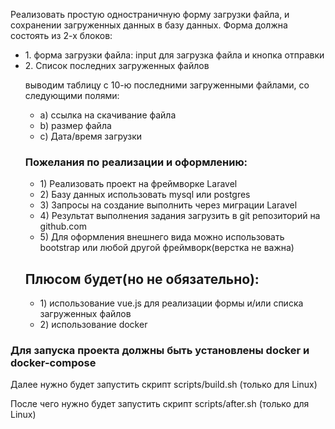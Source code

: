 Реализовать простую одностраничную форму загрузки файла, и сохранении загруженных данных в базу данных.
Форма должна состоять из 2-х блоков:
<ul>
    <li>1. форма загрузки файла: input для загрузка файла и кнопка отправки</li>
    <li>2. Список последних загруженных файлов</li>
    <p>выводим таблицу с 10-ю последними загруженными файлами, со следующими полями:
    </p>
    <ul>
        <li>a) ссылка на скачивание файла</li>
        <li>b) размер файла</li>
        <li>c) Дата/время загрузки</li>
    </ul>
    <h3>Пожелания по реализации и оформлению:</h3>
    <ul>
        <li>
            1) Реализовать проект на фреймворке Laravel
        </li>
        <li>
            2) Базу данных использовать mysql или postgres
        </li>
        <li>
            3) Запросы на создание выполнить через миграции Laravel
        </li>
        <li>
            4) Результат выполнения задания загрузить в git репозиторий на github.com
        </li>
        <li>
            5) Для оформления внешнего вида можно использовать bootstrap или любой другой фреймворк(верстка не важна)
        </li>
    </ul>
    <h2>Плюсом будет(но не обязательно):
    </h2>
    <ul>
        <li>
            1) использование vue.js для реализации формы и/или списка загруженных файлов
        </li>
        <li>
            2) использование docker
        </li>
    </ul>
</ul>
<h3>Для запуска проекта должны быть установлены docker и docker-compose</h3>
<p>Далее нужно будет запустить скрипт scripts/build.sh (только для Linux)</p>
<p>После чего нужно будет запустить скрипт scripts/after.sh (только для Linux)</p>